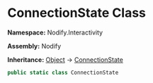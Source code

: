 # ConnectionState Class  
  
**Namespace:** Nodify.Interactivity  
  
**Assembly:** Nodify  
  
**Inheritance:** [Object](https://docs.microsoft.com/en-us/dotnet/api/System.Object) → [ConnectionState](Nodify_Interactivity_ConnectionState)  
  
```csharp  
public static class ConnectionState  
```  
  
